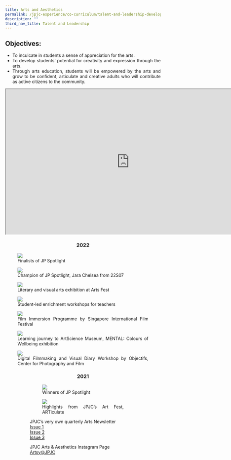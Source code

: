 ```yaml
---
title: Arts and Aesthetics
permalink: /jpjc-experience/co-curriculum/talent-and-leadership-development-programme/arts-and-aesthetics/
description: ""
third_nav_title: Talent and Leadership
---
```

<div align="justify">
<h2>
Objectives:</h2>
<ul>
	<li>To inculcate in students a sense of appreciation for the arts.</li>
	<li>To develop students’ potential for creativity and expression through the arts.</li>
	<li>Through arts education, students will be empowered by the arts and grow to be confident, articulate and creative adults who will contribute as active citizens to the community.</li></ul>

<iframe src="https://docs.google.com/document/d/e/2PACX-1vSvFuwJ_CLt62qDf6VmuGqOQN4bBEuGEWB_k6HIGbZrKD6TdeHJS6udxEhdR-h8MH-Dr_lXCYxRBfds/pub?embedded=true" width="800px" height="470px" scrolling="no"></iframe>

<center><h3>2022</h3></center>
<figure>
<img src="/images/JPJC%20Experience/Co%20Curriculum/Talent%20and%20Leadership/Arts%20and%20Aesthetics/2022_img1.jpg">
<figcaption>Finalists of JP Spotlight</figcaption></figure>
	
<figure>
<img src="/images/JPJC%20Experience/Co%20Curriculum/Talent%20and%20Leadership/Arts%20and%20Aesthetics/2022_img2.jpg">
<figcaption>Champion of JP Spotlight, Jara Chelsea from 22S07</figcaption></figure>

<figure>
<img src="/images/JPJC%20Experience/Co%20Curriculum/Talent%20and%20Leadership/Arts%20and%20Aesthetics/2022_img3.jpg">
<figcaption>Literary and visual arts exhibition at Arts Fest</figcaption></figure>
	
<figure>
<img src="/images/JPJC%20Experience/Co%20Curriculum/Talent%20and%20Leadership/Arts%20and%20Aesthetics/2022_img4.jpg">
<figcaption>Student-led enrichment workshops for teachers</figcaption></figure>
	
<figure>
<img src="/images/JPJC%20Experience/Co%20Curriculum/Talent%20and%20Leadership/Arts%20and%20Aesthetics/2022_img5.jpg">
<figcaption>Film Immersion Programme by Singapore International Film Festival</figcaption></figure>

<figure>
<img src="/images/JPJC%20Experience/Co%20Curriculum/Talent%20and%20Leadership/Arts%20and%20Aesthetics/2022_img6.jpeg">
<figcaption>Learning journey to ArtScience Museum, MENTAL: Colours of Wellbeing exhibition</figcaption></figure>
	
<figure>
<img src="/images/JPJC%20Experience/Co%20Curriculum/Talent%20and%20Leadership/Arts%20and%20Aesthetics/2022_img7.jpg">
<figcaption>Digital Filmmaking and Visual Diary Workshop by Objectifs, Center for Photography and Film</figcaption><figure>

<center><h3>2021</h3></center>
<figure>
<img src="/images/JPSpotlight.jpg">
<figcaption>Winners of JP Spotlight</figcaption></figure>

<figure>
<img src="/images/Articulate.jpg">
	<figcaption>Highlights from JPJC’s Art Fest, ARTiculate</figcaption></figure>

<p>JPJC’s very own quarterly Arts Newsletter<br>
<a href="http://tinyurl.com/Artsyfacts-2021-1">Issue 1</a><br>
<a href="http://tinyurl.com/Artsyfacts-2021-2">Issue 2</a><br>
<a href="http://tinyurl.com/Artsyfacts-2021-3">Issue 3</a></p>

<p>
JPJC Arts &amp; Aesthetics Instagram Page<br>
	<a href="https://www.instagram.com/artsyjpjc/">Artsy@JPJC</a></p></figure></figure></div>